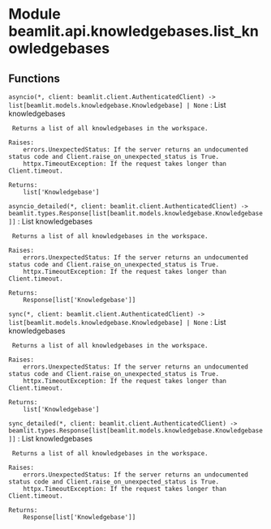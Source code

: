 Module beamlit.api.knowledgebases.list_knowledgebases
=====================================================

Functions
---------

`asyncio(*, client: beamlit.client.AuthenticatedClient) ‑> list[beamlit.models.knowledgebase.Knowledgebase] | None`
:   List knowledgebases
    
     Returns a list of all knowledgebases in the workspace.
    
    Raises:
        errors.UnexpectedStatus: If the server returns an undocumented status code and Client.raise_on_unexpected_status is True.
        httpx.TimeoutException: If the request takes longer than Client.timeout.
    
    Returns:
        list['Knowledgebase']

`asyncio_detailed(*, client: beamlit.client.AuthenticatedClient) ‑> beamlit.types.Response[list[beamlit.models.knowledgebase.Knowledgebase]]`
:   List knowledgebases
    
     Returns a list of all knowledgebases in the workspace.
    
    Raises:
        errors.UnexpectedStatus: If the server returns an undocumented status code and Client.raise_on_unexpected_status is True.
        httpx.TimeoutException: If the request takes longer than Client.timeout.
    
    Returns:
        Response[list['Knowledgebase']]

`sync(*, client: beamlit.client.AuthenticatedClient) ‑> list[beamlit.models.knowledgebase.Knowledgebase] | None`
:   List knowledgebases
    
     Returns a list of all knowledgebases in the workspace.
    
    Raises:
        errors.UnexpectedStatus: If the server returns an undocumented status code and Client.raise_on_unexpected_status is True.
        httpx.TimeoutException: If the request takes longer than Client.timeout.
    
    Returns:
        list['Knowledgebase']

`sync_detailed(*, client: beamlit.client.AuthenticatedClient) ‑> beamlit.types.Response[list[beamlit.models.knowledgebase.Knowledgebase]]`
:   List knowledgebases
    
     Returns a list of all knowledgebases in the workspace.
    
    Raises:
        errors.UnexpectedStatus: If the server returns an undocumented status code and Client.raise_on_unexpected_status is True.
        httpx.TimeoutException: If the request takes longer than Client.timeout.
    
    Returns:
        Response[list['Knowledgebase']]